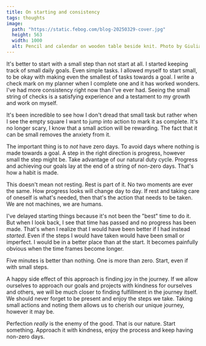 ```yaml
---
title: On starting and consistency
tags: thoughts
image:
  path: "https://static.febog.com/blog-20250329-cover.jpg"
  height: 563
  width: 1000
  alt: Pencil and calendar on wooden table beside knit. Photo by Giulia Bertelli via Unsplash.
---
```

It's better to start with a small step than not start at all. I started keeping track of small daily goals. Even simple tasks. I allowed myself to start small, to be okay with making even the smallest of tasks towards a goal. I write a check mark on my planner when I complete one and it has worked wonders. I've had more consistency right now than I've ever had. Seeing the small string of checks is a satisfying experience and a testament to my growth and work on myself.

It's been incredible to see how I don't dread that small task but rather when I see the empty square I want to jump into action to mark it as complete. It's no longer scary, I know that a small action will be rewarding. The fact that it can be small removes the anxiety from it.

The important thing is to *not* have zero days. To avoid days where nothing is made towards a goal. A step in the right direction is progress, however small the step might be. Take advantage of our natural duty cycle. Progress and achieving our goals lay at the end of a string of non-zero days. That's how a habit is made.

This doesn't mean not resting. Rest is part of it. No two moments are ever the same. How progress looks will change day to day. If rest and taking care of oneself is what's needed, then that's the action that needs to be taken. We are not machines, we are humans.

I've delayed starting things because it's not been the "best" time to do it. But when I look back, I see that time has passed and no progress has been made. That's when I realize that I would have been better if I had instead *started*. Even if the steps I would have taken would have been small or imperfect. I would be in a better place than at the start. It becomes painfully obvious when the time frames become longer.

Five minutes is better than nothing. One is more than zero. Start, even if with small steps.

A happy side effect of this approach is finding joy in the journey. If we allow ourselves to approach our goals and projects with kindness for ourselves and others, we will be much closer to finding fulfillment in the journey itself. We should never forget to be present and enjoy the steps we take. Taking small actions and noting them allows us to cherish our unique journey, however it may be.

Perfection *really* is the enemy of the good. That is our nature. Start something. Approach it with kindness, enjoy the process and keep having non-zero days.
